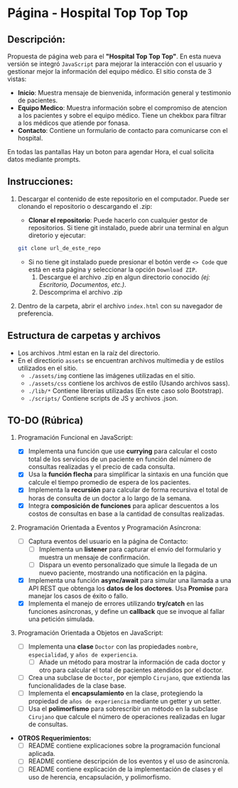 # Página - Hospital Top Top Top

## Descripción:

Propuesta de página web para el **"Hospital Top Top Top"**. En esta nueva versión se integró `JavaScript` para mejorar la interacción con el usuario y gestionar mejor la información del equipo médico. El sitio consta de 3 vistas:

- **Inicio**: Muestra mensaje de bienvenida, información general y testimonio de pacientes.
- **Equipo Medico**: Muestra información sobre el compromiso de atencion a los pacientes y sobre el equipo médico. Tiene un chekbox para filtrar a los médicos que atiende por fonasa.
- **Contacto**: Contiene un formulario de contacto para comunicarse con el hospital.

En todas las pantallas Hay un boton para agendar Hora, el cual solicita datos mediante prompts.

## Instrucciones:

1. Descargar el contenido de este repositorio en el computador. Puede ser clonando el repositorio o descargando el .zip:

   - **Clonar el repositorio**: Puede hacerlo con cualquier gestor de repositorios. Si tiene git instalado, puede abrir una terminal en algun diretorio y ejecutar:

   ```bash
   git clone url_de_este_repo
   ```

   - Si no tiene git instalado puede presionar el botón verde `<> Code` que está en esta página y seleccionar la opción `Download ZIP`.
     1. Descargue el archivo .zip en algun directorio conocido _(ej: Escritorio, Documentos, etc.)_.
     2. Descomprima el archivo .zip

2. Dentro de la carpeta, abrir el archivo `index.html` con su navegador de preferencia.

## Estructura de carpetas y archivos

- Los archivos .html estan en la raíz del directorio.
- En el directiorio `assets` se encuentran archivos multimedia y de estilos utilizados en el sitio.
  - `./assets/img` contiene las imágenes utilizadas en el sitio.
  - `./assets/css` contiene los archivos de estilo (Usando archivos sass).
  - `./lib/*` Contiene librerías utilizadas (En este caso solo Bootstrap).
  - `./scripts/` Contiene scripts de JS y archivos .json.

## TO-DO (Rúbrica)

1. Programación Funcional en JavaScript:

   - [x] Implementa una función que use **currying** para calcular el costo total de los servicios de un paciente en función del número de consultas realizadas y el precio de cada consulta.
   - [x] Usa la **función flecha** para simplificar la sintaxis en una función que calcule el tiempo promedio de espera de los pacientes.
   - [x] Implementa la **recursión** para calcular de forma recursiva el total de horas de consulta de un doctor a lo largo de la semana.
   - [x] Integra **composición de funciones** para aplicar descuentos a los costos de consultas en base a la cantidad de consultas realizadas.

2. Programación Orientada a Eventos y Programación Asíncrona:

   - [ ] Captura eventos del usuario en la página de Contacto:
     - [ ] Implementa un **listener** para capturar el envío del formulario y muestra un mensaje de confirmación.
     - [ ] Dispara un evento personalizado que simule la llegada de un nuevo paciente, mostrando una notificación en la página.
   - [x] Implementa una función **async/await** para simular una llamada a una API REST que obtenga los **datos de los doctores**. Usa **Promise** para manejar los casos de éxito o fallo.
   - [x] Implementa el manejo de errores utilizando **try/catch** en las funciones asíncronas, y define un **callback** que se invoque al fallar una petición simulada.

3. Programación Orientada a Objetos en JavaScript:
   - [ ] Implementa una **clase** `Doctor` con las propiedades `nombre`, `especialidad`, y `años de experiencia`.
     - [ ] Añade un método para mostrar la información de cada doctor y otro para calcular el total de pacientes atendidos por el doctor.
   - [ ] Crea una subclase de `Doctor`, por ejemplo `Cirujano`, que extienda las funcionalidades de la clase base.
   - [ ] Implementa el **encapsulamiento** en la clase, protegiendo la propiedad de `años de experiencia` mediante un getter y un setter.
   - [ ] Usa el **polimorfismo** para sobrescribir un método en la subclase `Cirujano` que calcule el número de operaciones realizadas en lugar de consultas.

- **OTROS Requerimientos:**
  - [ ] README contiene explicaciones sobre la programación funcional aplicada.
  - [ ] README contiene descripción de los eventos y el uso de asincronía.
  - [ ] README contiene explicación de la implementación de clases y el uso de herencia, encapsulación, y polimorfismo.
